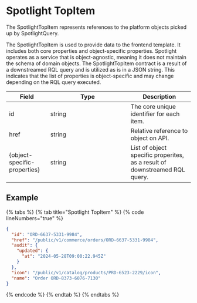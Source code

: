 # Spotlight TopItem

The SpotlightTopItem represents references to the platform objects picked up by SpotlightQuery.&#x20;

The  SpotlightTopItem is used to provide data to the frontend template. It includes both core properties and object-specific properties. Spotlight operates as a service that is object-agnostic, meaning it does not maintain the schema of domain objects. The SpotlightTopItem contract is a result of a downstreamed RQL query and is utilized as is in a JSON string. This indicates that the list of properties is object-specific and may change depending on the RQL query executed.

<table><thead><tr><th>Field</th><th width="203">Type</th><th>Description</th></tr></thead><tbody><tr><td>id</td><td>string</td><td>The core unique identifier for each item.</td></tr><tr><td>href</td><td>string</td><td>Relative reference to object on API.</td></tr><tr><td>{object-specific-properties}</td><td>string</td><td>List of object specific properites, as a result of downstreamed RQL query.</td></tr></tbody></table>

## Example

{% tabs %}
{% tab title="Spotlight TopItem" %}
{% code lineNumbers="true" %}
```json
{
  "id": "ORD-6637-5331-9984",
  "href": "/public/v1/commerce/orders/ORD-6637-5331-9984",
  "audit": {
    "updated": {
      "at": "2024-05-28T09:00:22.945Z"
    }
  },
  "icon": "/public/v1/catalog/products/PRD-6523-2229/icon",
  "name": "Order ORD-8373-6076-7130"
}     
```
{% endcode %}
{% endtab %}
{% endtabs %}
